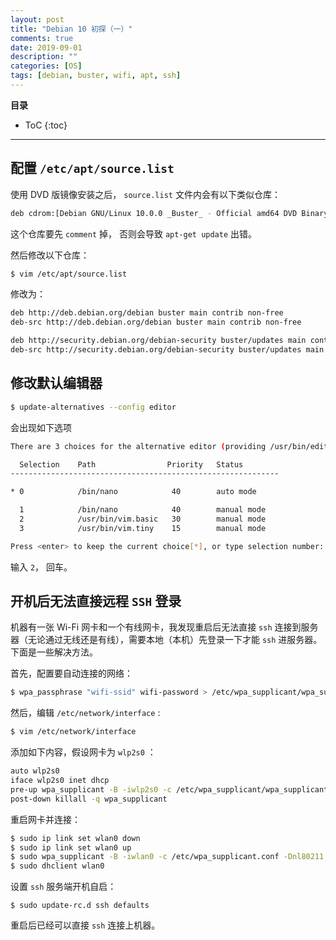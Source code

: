 ```yaml
---
layout: post
title: "Debian 10 初探（一）"
comments: true
date: 2019-09-01
description: ""
categories: [OS]
tags: [debian, buster, wifi, apt, ssh]
---
```


**目录**
* ToC
{:toc}
---

## 配置 `/etc/apt/source.list` 

使用 DVD 版镜像安装之后， `source.list` 文件内会有以下类似仓库：

```sh
deb cdrom:[Debian GNU/Linux 10.0.0 _Buster_ - Official amd64 DVD Binary-1 20190706-10:24]/ buster contrib main
```

这个仓库要先 `comment` 掉， 否则会导致 `apt-get update` 出错。

然后修改以下仓库：

```sh
$ vim /etc/apt/source.list
```

修改为：

```sh
deb http://deb.debian.org/debian buster main contrib non-free
deb-src http://deb.debian.org/debian buster main contrib non-free

deb http://security.debian.org/debian-security buster/updates main contrib
deb-src http://security.debian.org/debian-security buster/updates main contrib
```

## 修改默认编辑器

```sh
$ update-alternatives --config editor
```

会出现如下选项

```sh
There are 3 choices for the alternative editor (providing /usr/bin/editor).

  Selection    Path                Priority   Status
------------------------------------------------------------

* 0            /bin/nano            40        auto mode

  1            /bin/nano            40        manual mode
  2            /usr/bin/vim.basic   30        manual mode
  3            /usr/bin/vim.tiny    15        manual mode

Press <enter> to keep the current choice[*], or type selection number:
```

输入 `2`， 回车。

## 开机后无法直接远程 `SSH` 登录

机器有一张 Wi-Fi 网卡和一个有线网卡，我发现重启后无法直接 `ssh` 连接到服务器（无论通过无线还是有线），需要本地（本机）先登录一下才能 `ssh` 进服务器。下面是一些解决方法。

首先，配置要自动连接的网络：

```sh
$ wpa_passphrase "wifi-ssid" wifi-password > /etc/wpa_supplicant/wpa_supplicant.conf
```

然后，编辑 `/etc/network/interface` :

```sh
$ vim /etc/network/interface
```

添加如下内容，假设网卡为 `wlp2s0` ：

```sh
auto wlp2s0
iface wlp2s0 inet dhcp
pre-up wpa_supplicant -B -iwlp2s0 -c /etc/wpa_supplicant/wpa_supplicant.conf -Dnl80211,wext
post-down killall -q wpa_supplicant
```

重启网卡并连接：

```sh
$ sudo ip link set wlan0 down
$ sudo ip link set wlan0 up
$ sudo wpa_supplicant -B -iwlan0 -c /etc/wpa_supplicant.conf -Dnl80211,wext
$ sudo dhclient wlan0
```

设置 `ssh` 服务端开机自启：

```
$ sudo update-rc.d ssh defaults
```

重启后已经可以直接 `ssh` 连接上机器。

